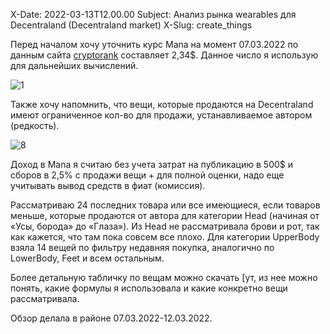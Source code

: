X-Date: 2022-03-13T12.00.00 Subject: Анализ рынка wearables для Decentraland (Decentraland market) X-Slug: create_things

Перед началом хочу уточнить курс Mana на момент 07.03.2022 по данным сайта [cryptorank](https://cryptorank.io/)  составляет 2,34$. Данное число я использую для дальнейших вычислений.

![1](https://user-images.githubusercontent.com/91389817/158068805-e4b23502-a3bb-4383-8583-ad71c5625d3c.png)

Также хочу напомнить, что вещи, которые продаются на Decentraland имеют ограниченное кол-во для продажи, устанавливаемое автором (редкость).

![8](https://user-images.githubusercontent.com/91389817/158068835-3f012494-3b8c-4b93-afa3-87002a49213a.png)

Доход в Mana я считаю без учета затрат на публикацию в 500$ и сборов в 2,5% с продажи вещи + для полной оценки, надо еще учитывать вывод средств в фиат (комиссия). 

Рассматриваю 24 последних товара или все имеющиеся, если товаров меньше, которые продаются от автора для категории Head (начиная от «Усы, борода» до «Глаза»). Из Head не рассматривала брови и рот, так как кажется, что там пока совсем все плохо. Для категории UpperBody взяла 14 вещей по фильтру недавняя покупка, аналогично по LowerBody, Feet и всем остальным. 

Более детальную табличку по вещам можно скачать [ут, из нее можно понять, какие формулы я использовала и какие конкретно вещи рассматривала. 

Обзор делала в районе 07.03.2022-12.03.2022.

